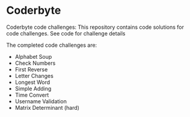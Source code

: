 # Coderbyte
Coderbyte code challenges: This repository contains code solutions for code challenges.  See code for challenge details

The completed code challenges are:
 - Alphabet Soup
 - Check Numbers
 - First Reverse
 - Letter Changes
 - Longest Word
 - Simple Adding
 - Time Convert
 - Username Validation
 - Matrix Determinant (hard)
